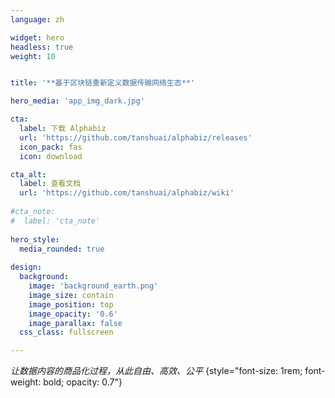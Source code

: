 ```yaml
---
language: zh

widget: hero
headless: true
weight: 10


title: '**基于区块链重新定义数据传输网络生态**'

hero_media: 'app_img_dark.jpg'

cta:
  label: 下载 Alphabiz
  url: 'https://github.com/tanshuai/alphabiz/releases'
  icon_pack: fas
  icon: download

cta_alt:
  label: 查看文档
  url: 'https://github.com/tanshuai/alphabiz/wiki'
  
#cta_note: 
#  label: 'cta_note'
  
hero_style:
  media_rounded: true
  
design:
  background:
    image: 'background_earth.png'
    image_size: contain
    image_position: top
    image_opacity: '0.6'
    image_parallax: false
  css_class: fullscreen

---
```


_让数据内容的商品化过程，从此自由、高效、公平_
{style="font-size: 1rem; font-weight: bold; opacity: 0.7"}
